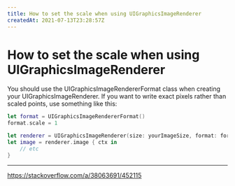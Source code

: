 ```yaml
---
title: How to set the scale when using UIGraphicsImageRenderer
createdAt: 2021-07-13T23:28:57Z
---
```


# How to set the scale when using UIGraphicsImageRenderer

You should use the UIGraphicsImageRendererFormat class when creating your UIGraphicsImageRenderer. If you want to write exact pixels rather than scaled points, use something like this:

```swift
let format = UIGraphicsImageRendererFormat()
format.scale = 1

let renderer = UIGraphicsImageRenderer(size: yourImageSize, format: format)
let image = renderer.image { ctx in
    // etc
}
```
---
https://stackoverflow.com/a/38063691/452115